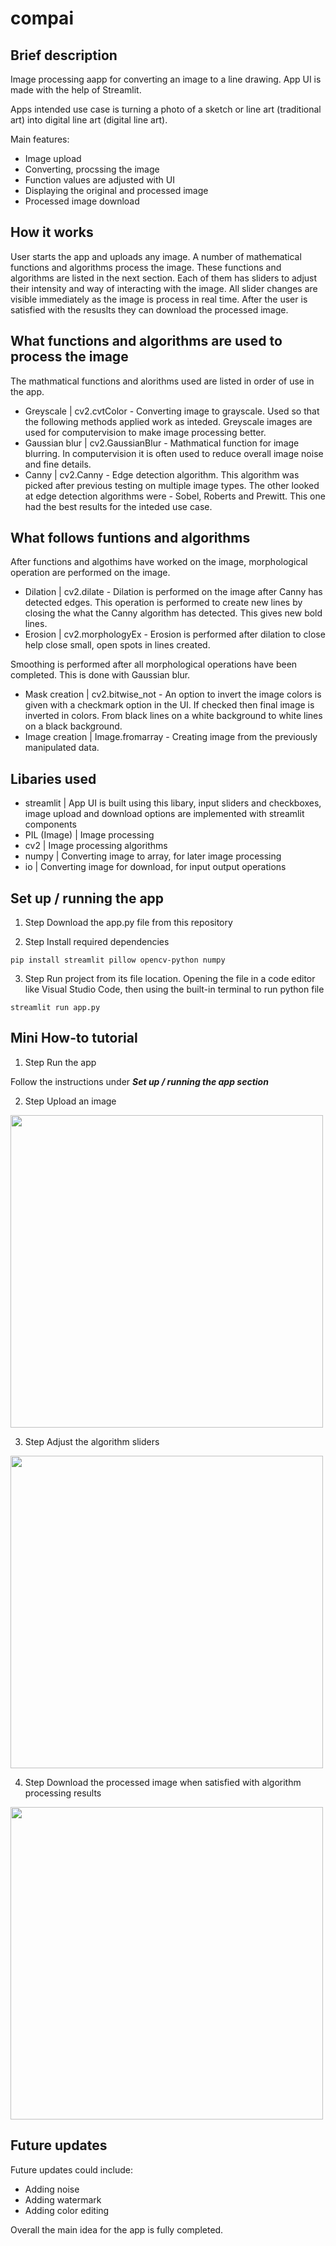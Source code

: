 # compai
## Brief description
Image processing aapp for converting an image to a line drawing. App UI is made with the help of Streamlit.

Apps intended use case is turning a photo of a sketch or line art (traditional art) into digital line art (digital line art).

Main features:
- Image upload
- Converting, procssing the image
- Function values are adjusted with UI
- Displaying the original and processed image
- Processed image download

## How it works
User starts the app and uploads any image. A number of mathematical functions and algorithms process the image. These functions and algorithms are listed in the next section. Each of them has sliders to adjust their intensity and way of interacting with the image. All slider changes are visible immediately as the image is process in real time. After the user is satisfied with the resuslts they can download the processed image.

## What functions and algorithms are used to process the image
The mathmatical functions and alorithms used are listed in order of use in the app.

- Greyscale | cv2.cvtColor - Converting image to grayscale. Used so that the following methods applied work as inteded. Greyscale images are used for computervision to make image processing better. 
- Gaussian blur | cv2.GaussianBlur - Mathmatical function for image blurring. In computervision it is often used to reduce overall image noise and fine details.
- Canny | cv2.Canny - Edge detection algorithm. This algorithm was picked after previous testing on multiple image types. The other looked at edge detection algorithms were - Sobel, Roberts and Prewitt. This one had the best results for the inteded use case.


## What follows funtions and algorithms
After functions and algothims have worked on the image, morphological operation are performed on the image. 

- Dilation | cv2.dilate - Dilation is performed on the image after Canny has detected edges. This operation is performed to create new lines by closing the what the Canny algorithm has detected. This gives new bold lines.
- Erosion | cv2.morphologyEx - Erosion is performed after dilation to close help close small, open spots in lines created. 

Smoothing is performed after all morphological operations have been completed. This is done with Gaussian blur.

- Mask creation | cv2.bitwise_not - An option to invert the image colors is given with a checkmark option in the UI. If checked then final image is inverted in colors. From black lines on a white background to white lines on a black background.
- Image creation | Image.fromarray - Creating image from the previously manipulated data. 

## Libaries used

- streamlit | App UI is built using this libary, input sliders and checkboxes, image upload and download options are implemented with streamlit components
- PIL (Image) | Image processing
- cv2 | Image processing algorithms
- numpy | Converting image to array, for later image processing
- io | Converting image for download, for input output operations

## Set up / running the app

1. Step
Download the app.py file from this repository

2. Step
Install required dependencies

```pip install streamlit pillow opencv-python numpy```

3. Step 
Run project from its file location.
Opening the file in a code editor like Visual Studio Code, then using the built-in terminal to run python file

```streamlit run app.py```

## Mini How-to tutorial

1. Step 
Run the app

Follow the instructions under ***Set up / running the app section***

2. Step
Upload an image


<img src="https://i.imgur.com/yfJ1GBH.png" width="500">

3. Step
Adjust the algorithm sliders


<img src="https://i.imgur.com/NQxUN51.png" width="500">

4. Step
Download the processed image when satisfied with algorithm processing results


<img src="https://i.imgur.com/J0PjH4m.png" width="500">

## Future updates
Future updates could include:
- Adding noise
- Adding watermark
- Adding color editing

Overall the main idea for the app is fully completed.